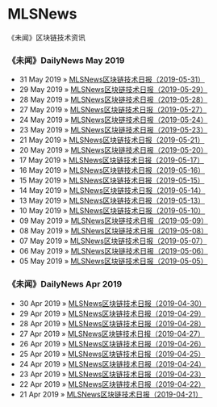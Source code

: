 # MLSNews
《未闻》区块链技术资讯 

### 《未闻》DailyNews May 2019

- 31 May 2019 » [MLSNews区块链技术日报（2019-05-31）](./DailyNews/20190531.md)
- 29 May 2019 » [MLSNews区块链技术日报（2019-05-29）](./DailyNews/20190529.md)
- 28 May 2019 » [MLSNews区块链技术日报（2019-05-28）](./DailyNews/20190528.md)
- 27 May 2019 » [MLSNews区块链技术日报（2019-05-27）](./DailyNews/20190527.md)
- 24 May 2019 » [MLSNews区块链技术日报（2019-05-24）](./DailyNews/20190524.md)
- 23 May 2019 » [MLSNews区块链技术日报（2019-05-23）](./DailyNews/20190523.md)
- 21 May 2019 » [MLSNews区块链技术日报（2019-05-21）](./DailyNews/20190521.md)
- 20 May 2019 » [MLSNews区块链技术日报（2019-05-20）](./DailyNews/20190520.md)
- 17 May 2019 » [MLSNews区块链技术日报（2019-05-17）](./DailyNews/20190517.md)
- 16 May 2019 » [MLSNews区块链技术日报（2019-05-16）](./DailyNews/20190516.md)
- 15 May 2019 » [MLSNews区块链技术日报（2019-05-15）](./DailyNews/20190515.md)
- 14 May 2019 » [MLSNews区块链技术日报（2019-05-14）](./DailyNews/20190514.md)
- 13 May 2019 » [MLSNews区块链技术日报（2019-05-13）](./DailyNews/20190513.md)
- 10 May 2019 » [MLSNews区块链技术日报（2019-05-10）](./DailyNews/20190510.md)
- 09 May 2019 » [MLSNews区块链技术日报（2019-05-09）](./DailyNews/20190509.md)
- 08 May 2019 » [MLSNews区块链技术日报（2019-05-08）](./DailyNews/20190508.md)
- 07 May 2019 » [MLSNews区块链技术日报（2019-05-07）](./DailyNews/20190507.md)
- 06 May 2019 » [MLSNews区块链技术日报（2019-05-06）](./DailyNews/20190506.md)
- 05 May 2019 » [MLSNews区块链技术日报（2019-05-05）](./DailyNews/20190505.md)


### 《未闻》DailyNews Apr 2019

- 30 Apr 2019 » [MLSNews区块链技术日报（2019-04-30）](./DailyNews/20190430.md)
- 29 Apr 2019 » [MLSNews区块链技术日报（2019-04-29）](./DailyNews/20190429.md)
- 28 Apr 2019 » [MLSNews区块链技术日报（2019-04-28）](./DailyNews/20190428.md)
- 27 Apr 2019 » [MLSNews区块链技术日报（2019-04-27）](./DailyNews/20190427.md)
- 26 Apr 2019 » [MLSNews区块链技术日报（2019-04-26）](./DailyNews/20190426.md)
- 25 Apr 2019 » [MLSNews区块链技术日报（2019-04-25）](./DailyNews/20190425.md)
- 24 Apr 2019 » [MLSNews区块链技术日报（2019-04-24）](./DailyNews/20190424.md)
- 23 Apr 2019 » [MLSNews区块链技术日报（2019-04-23）](./DailyNews/20190423.md)
- 22 Apr 2019 » [MLSNews区块链技术日报（2019-04-22）](./DailyNews/20190422.md)
- 21 Apr 2019 » [MLSNews区块链技术日报（2019-04-21）](./DailyNews/20190421.md)